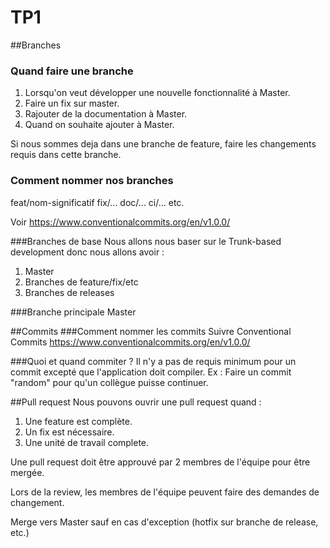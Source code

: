 # TP1


##Branches
### Quand faire une branche
 1. Lorsqu'on veut développer une nouvelle fonctionnalité à Master.
 2. Faire un fix sur master.
 3. Rajouter de la documentation à Master.
 4. Quand on souhaite ajouter à Master.

Si nous sommes deja dans une branche de feature, faire les changements requis dans cette branche.

### Comment nommer nos branches
feat/nom-significatif
fix/...
doc/...
ci/...
etc.

Voir https://www.conventionalcommits.org/en/v1.0.0/

###Branches de base
Nous allons nous baser sur le Trunk-based development donc nous allons avoir :
1. Master
2. Branches de feature/fix/etc
3. Branches de releases

###Branche principale
Master

##Commits
###Comment nommer les commits
Suivre Conventional Commits https://www.conventionalcommits.org/en/v1.0.0/

###Quoi et quand commiter ?
Il n'y a pas de requis minimum pour un commit excepté que l'application doit compiler.
Ex : Faire un commit "random" pour qu'un collègue puisse continuer.

##Pull request
Nous pouvons ouvrir une pull request quand :
1. Une feature est complète.
2. Un fix est nécessaire.
3. Une unité de travail complete.

Une pull request doit être approuvé par 2 membres de l'équipe pour être mergée.

Lors de la review, les membres de l'équipe peuvent faire des demandes de changement.

Merge vers Master sauf en cas d'exception (hotfix sur branche de release, etc.)
